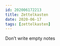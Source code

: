 ```yaml
---
id: 202006172213
title: Zettelkasten
date: 2020-06-17
tags: [zettelkasten]
---
```


Don’t write empty notes